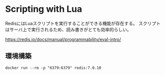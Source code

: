 Scripting with Lua
===

RedisにはLuaスクリプトを実行することができる機能が存在する。
スクリプトはサーバ上で実行されるため、読み書きがとても効率的らしい。

https://redis.io/docs/manual/programmability/eval-intro/

## 環境構築

```
docker run --rm -p "6379:6379" redis:7.0.10
```

